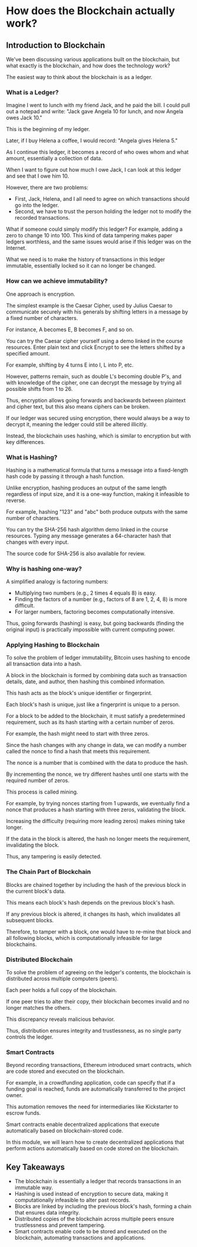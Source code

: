 # How does the Blockchain actually work?

## Introduction to Blockchain

We've been discussing various applications built on the blockchain, but what exactly is the blockchain, and how does the technology work?

The easiest way to think about the blockchain is as a ledger.

### What is a Ledger?

Imagine I went to lunch with my friend Jack, and he paid the bill. I could pull out a notepad and write: "Jack gave Angela 10 for lunch, and now Angela owes Jack 10."

This is the beginning of my ledger.

Later, if I buy Helena a coffee, I would record: "Angela gives Helena 5."

As I continue this ledger, it becomes a record of who owes whom and what amount, essentially a collection of data.

When I want to figure out how much I owe Jack, I can look at this ledger and see that I owe him 10.

However, there are two problems:

- First, Jack, Helena, and I all need to agree on which transactions should go into the ledger.
- Second, we have to trust the person holding the ledger not to modify the recorded transactions.

What if someone could simply modify this ledger? For example, adding a zero to change 10 into 100. This kind of data tampering makes paper ledgers worthless, and the same issues would arise if this ledger was on the Internet.

What we need is to make the history of transactions in this ledger immutable, essentially locked so it can no longer be changed.

### How can we achieve immutability?

One approach is encryption.

The simplest example is the Caesar Cipher, used by Julius Caesar to communicate securely with his generals by shifting letters in a message by a fixed number of characters.

For instance, A becomes E, B becomes F, and so on.

You can try the Caesar cipher yourself using a demo linked in the course resources. Enter plain text and click Encrypt to see the letters shifted by a specified amount.

For example, shifting by 4 turns E into I, L into P, etc.

However, patterns remain, such as double L's becoming double P's, and with knowledge of the cipher, one can decrypt the message by trying all possible shifts from 1 to 26.

Thus, encryption allows going forwards and backwards between plaintext and cipher text, but this also means ciphers can be broken.

If our ledger was secured using encryption, there would always be a way to decrypt it, meaning the ledger could still be altered illicitly.

Instead, the blockchain uses hashing, which is similar to encryption but with key differences.

### What is Hashing?

Hashing is a mathematical formula that turns a message into a fixed-length hash code by passing it through a hash function.

Unlike encryption, hashing produces an output of the same length regardless of input size, and it is a one-way function, making it infeasible to reverse.

For example, hashing "123" and "abc" both produce outputs with the same number of characters.

You can try the SHA-256 hash algorithm demo linked in the course resources. Typing any message generates a 64-character hash that changes with every input.

The source code for SHA-256 is also available for review.

### Why is hashing one-way?

A simplified analogy is factoring numbers:

- Multiplying two numbers (e.g., 2 times 4 equals 8) is easy.
- Finding the factors of a number (e.g., factors of 8 are 1, 2, 4, 8) is more difficult.
- For larger numbers, factoring becomes computationally intensive.

Thus, going forwards (hashing) is easy, but going backwards (finding the original input) is practically impossible with current computing power.

### Applying Hashing to Blockchain

To solve the problem of ledger immutability, Bitcoin uses hashing to encode all transaction data into a hash.

A block in the blockchain is formed by combining data such as transaction details, date, and author, then hashing this combined information.

This hash acts as the block's unique identifier or fingerprint.

Each block's hash is unique, just like a fingerprint is unique to a person.

For a block to be added to the blockchain, it must satisfy a predetermined requirement, such as its hash starting with a certain number of zeros.

For example, the hash might need to start with three zeros.

Since the hash changes with any change in data, we can modify a number called the nonce to find a hash that meets this requirement.

The nonce is a number that is combined with the data to produce the hash.

By incrementing the nonce, we try different hashes until one starts with the required number of zeros.

This process is called mining.

For example, by trying nonces starting from 1 upwards, we eventually find a nonce that produces a hash starting with three zeros, validating the block.

Increasing the difficulty (requiring more leading zeros) makes mining take longer.

If the data in the block is altered, the hash no longer meets the requirement, invalidating the block.

Thus, any tampering is easily detected.

### The Chain Part of Blockchain

Blocks are chained together by including the hash of the previous block in the current block's data.

This means each block's hash depends on the previous block's hash.

If any previous block is altered, it changes its hash, which invalidates all subsequent blocks.

Therefore, to tamper with a block, one would have to re-mine that block and all following blocks, which is computationally infeasible for large blockchains.

### Distributed Blockchain

To solve the problem of agreeing on the ledger's contents, the blockchain is distributed across multiple computers (peers).

Each peer holds a full copy of the blockchain.

If one peer tries to alter their copy, their blockchain becomes invalid and no longer matches the others.

This discrepancy reveals malicious behavior.

Thus, distribution ensures integrity and trustlessness, as no single party controls the ledger.

### Smart Contracts

Beyond recording transactions, Ethereum introduced smart contracts, which are code stored and executed on the blockchain.

For example, in a crowdfunding application, code can specify that if a funding goal is reached, funds are automatically transferred to the project owner.

This automation removes the need for intermediaries like Kickstarter to escrow funds.

Smart contracts enable decentralized applications that execute automatically based on blockchain-stored code.

In this module, we will learn how to create decentralized applications that perform actions automatically based on code stored on the blockchain.

## Key Takeaways

- The blockchain is essentially a ledger that records transactions in an immutable way.
- Hashing is used instead of encryption to secure data, making it computationally infeasible to alter past records.
- Blocks are linked by including the previous block's hash, forming a chain that ensures data integrity.
- Distributed copies of the blockchain across multiple peers ensure trustlessness and prevent tampering.
- Smart contracts enable code to be stored and executed on the blockchain, automating transactions and applications.
